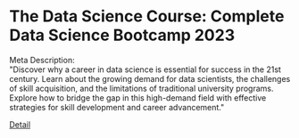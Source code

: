 # The Data Science Course: Complete Data Science Bootcamp 2023

Meta Description:  
"Discover why a career in data science is essential for success in the 21st century. Learn about the growing demand for data scientists, the challenges of skill acquisition, and the limitations of traditional university programs. Explore how to bridge the gap in this high-demand field with effective strategies for skill development and career advancement." 

[Detail](https://eduitfree.com/course/the-data-science-course-complete-data-science-bootcamp-2023)